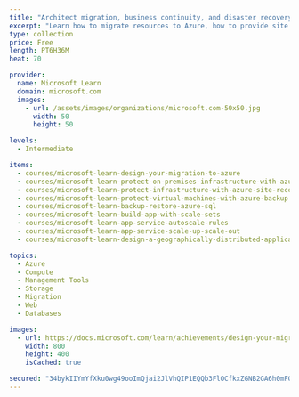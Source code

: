 ```yaml
---
title: "Architect migration, business continuity, and disaster recovery in Azure"
excerpt: "Learn how to migrate resources to Azure, how to provide site recovery for your applications in Azure and on-premises, and how to your applications are available through service interruptions and changes in load."
type: collection
price: Free
length: PT6H36M
heat: 70

provider:
  name: Microsoft Learn
  domain: microsoft.com
  images:
    - url: /assets/images/organizations/microsoft.com-50x50.jpg
      width: 50
      height: 50

levels:
  - Intermediate

items:
  - courses/microsoft-learn-design-your-migration-to-azure
  - courses/microsoft-learn-protect-on-premises-infrastructure-with-azure-site-recovery
  - courses/microsoft-learn-protect-infrastructure-with-azure-site-recovery
  - courses/microsoft-learn-protect-virtual-machines-with-azure-backup
  - courses/microsoft-learn-backup-restore-azure-sql
  - courses/microsoft-learn-build-app-with-scale-sets
  - courses/microsoft-learn-app-service-autoscale-rules
  - courses/microsoft-learn-app-service-scale-up-scale-out
  - courses/microsoft-learn-design-a-geographically-distributed-application

topics:
  - Azure
  - Compute
  - Management Tools
  - Storage
  - Migration
  - Web
  - Databases

images:
  - url: https://docs.microsoft.com/learn/achievements/design-your-migration-to-azure-social.png
    width: 800
    height: 400
    isCached: true

secured: "34bykIIYmYfXku0wg49ooImQjai2JlVhQIP1EQQb3FlOCfkxZGNB2GA6h0mFQEXngdwMDE11p0Vv6z5Ai8evcgBmPeIP/GuHj83jx/mRCkq1Am3uPl/lTkb8bHLPeo8FIgIW+iWHXxNNl8L1J3xLoncyIm7hFARS7DrsEoA1svV76RCrb0nbJaOhHMt6s4I0YzpoZ0XNDnbkX92V6cRakCQVcIhYI7fg7uJRdSQSFD2fDUCdK8OZmaz6E3Pe46DJY3c3nlx/DEm9uivG/O/dYqwtMWDhUUJZvn5JoRGeNl1sU4lr1aa4TYt17ZXYXA/21pY5fwVfYlUGWz4Gw0SlRE9rIXmnwEM7AlaFwuSNXCQ=;aHkOGikm3PeuLsfmlsIFvw=="
---
```


